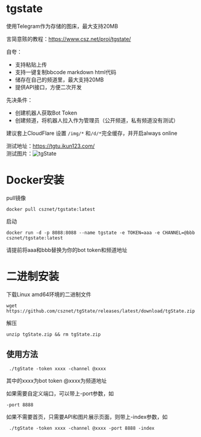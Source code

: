 # tgstate

使用Telegram作为存储的图床，最大支持20MB

言简意赅的教程：https://www.csz.net/proj/tgstate/

自夸：
 - 支持粘贴上传
 - 支持一键复制bbcode markdown html代码
 - 储存在自己的频道里，最大支持20MB
 - 提供API接口，方便二次开发

先决条件：
 - 创建机器人获取Bot Token
 - 创建频道，将机器人拉入作为管理员（公开频道，私有频道没有测试）

建议套上CloudFlare 设置 ```/img/*``` 和```/d/*```完全缓存，并开启always online  

测试地址：https://tgtu.ikun123.com/  
测试图片：![tgState](https://tgtu.ikun123.com/img/364.jpg)


Docker安装
====

pull镜像
```
docker pull csznet/tgstate:latest
```

启动
```
docker run -d -p 8088:8088 --name tgstate -e TOKEN=aaa -e CHANNEL=@bbb csznet/tgstate:latest
```

请提前将aaa和bbb替换为你的bot token和频道地址


 二进制安装
====
 下载Linux amd64环境的二进制文件
 ```
 wget https://github.com/csznet/tgState/releases/latest/download/tgState.zip
 ```
 解压
 ```
 unzip tgState.zip && rm tgState.zip
 ```
 使用方法
----

```
 ./tgState -token xxxx -channel @xxxx
```

其中的xxxx为bot token @xxxx为频道地址

如果需要自定义端口，可以带上-port参数，如
```
-port 8888
```
如果不需要首页，只需要API和图片展示页面，则带上-index参数，如
```
 ./tgState -token xxxx -channel @xxxx -port 8888 -index
 ```
